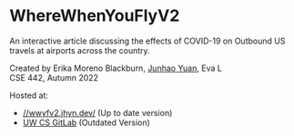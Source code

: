 # WhereWhenYouFlyV2 <br/>
An interactive article discussing the effects of COVID-19 on Outbound US travels at airports across the country.<br />

Created by Erika Moreno Blackburn, [Junhao Yuan](//tnyyn.com), Eva L <br />
CSE 442, Autumn 2022 <br />

Hosted at:
* [//wwyfv2.jhyn.dev/](//wwyfv2.jhyn.dev/) (Up to date version)
* [UW CS GitLab](https://cse442.pages.cs.washington.edu/au22/fp/WhereWhenYouFlyV2/) (Outdated Version)
